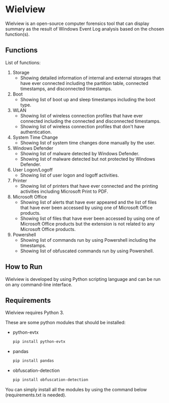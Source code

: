 # Wielview

Wielview is an open-source computer forensics tool that can display summary as the result of Windows Event Log analysis based on the chosen function(s).

## Functions

List of functions:
1. Storage
	- Showing detailed information of internal and external storages that have ever connected including the partition table, connected timestamps, and disconnected timestamps.
2. Boot
	- Showing list of boot up and sleep timestamps including the boot type.
3. WLAN
	- Showing list of wireless connection profiles that have ever connected including the connected and disconnected timestamps.
	- Showing list of wireless connection profiles that don't have authentication.
4. System Time Change
	- Showing list of system time changes done manually by the user.
5. Windows Defender
	- Showing list of malware detected by Windows Defender.
	- Showing list of malware detected but not protected by Windows Defender.
6. User Logon/Logoff
	- Showing list of user logon and logoff activities.
7. Printer
	- Showing list of printers that have ever connected and the printing activities including Microsoft Print to PDF.
8. Microsoft Office
	- Showing list of alerts that have ever appeared and the list of files that have ever been accessed by using one of Microsoft Office products.
	- Showing list of files that have ever been accessed by using one of Microsoft Office products but the extension is not related to any Microsoft Office products.
9. Powershell
	- Showing list of commands run by using Powershell including the timestamps.
	- Showing list of obfuscated commands run by using Powershell.


## How to Run
Wielview is developed by using Python scripting language and can be run on any command-line interface.

## Requirements

Wielview requires Python 3.

These are some python modules that should be installed:
- python-evtx
    ```sh
    pip install python-evtx
    ```
- pandas
    ```sh
    pip install pandas
    ```
- obfuscation-detection
    ```sh
    pip install obfuscation-detection
    ```

You can simply install all the modules by using the command below (requirements.txt is needed).
```pip install -r requirements.txt
